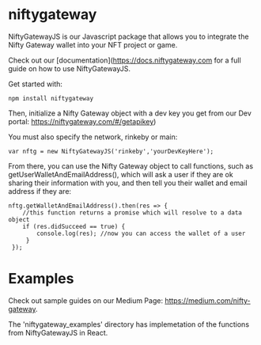 # niftygateway

NiftyGatewayJS is our Javascript package that allows you to integrate the Nifty Gateway wallet into your NFT project or game. 

Check out our [documentation](https://docs.niftygateway.com for a full guide on how to use NiftyGatewayJS.

Get started with:

```
npm install niftygateway
```
Then, initialize a Nifty Gateway object with a dev key you get from our Dev portal: https://niftygateway.com/#/getapikey)

You must also specify the network, rinkeby or main:

```
var nftg = new NiftyGatewayJS('rinkeby','yourDevKeyHere');
```

From there, you can use the Nifty Gateway object to call functions, such as getUserWalletAndEmailAddress(), which will ask a user if they are ok sharing their information with you, and then tell you their wallet and email address if they are:

```
nftg.getWalletAndEmailAddress().then(res => {
    //this function returns a promise which will resolve to a data object
    if (res.didSucceed == true) {
        console.log(res); //now you can access the wallet of a user
     }
 });
 ```

# Examples

Check out sample guides on our Medium Page: https://medium.com/nifty-gateway.

The 'niftygateway_examples' directory has implemetation of the functions from NiftyGatewayJS in React.
